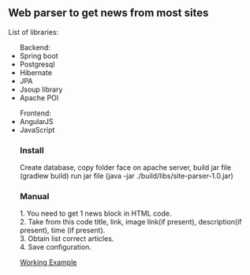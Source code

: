 <h2>Web parser to get news from most sites</h2>

<p>
List of libraries:
</p>
<ul>Backend:
<li>Spring boot</li>
<li>Postgresql</li>
<li>Hibernate</li>
<li>JPA</li>
<li>Jsoup library</li>
<li>Apache POI</li>
</ul>
<ul>Frontend:
<li>AngularJS</li>
<li>JavaScript</li>

<h3>Install</h3>
<p>
Create database, copy folder face on apache server, build jar file (gradlew build)
run jar file (java -jar ./build/libs/site-parser-1.0.jar)
</p>

<h3>Manual</h3>
1. You need to get 1 news block in HTML code.<br>
2. Take from this code title, link, image link(if present), description(if present), time (if present).<br>
3. Obtain list correct articles.<br>
4. Save configuration.<br>

<a href="http://http://news-feed.erminesoft.co">Working Example</a>